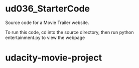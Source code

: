 # ud036_StarterCode
Source code for a Movie Trailer website.

To run this code, cd into the source directory, then run python entertainment.py to view the webpage
# udacity-movie-project
